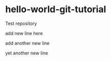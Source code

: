 # hello-world-git-tutorial
Test repository

add new line here

add another new line

yet another new line
